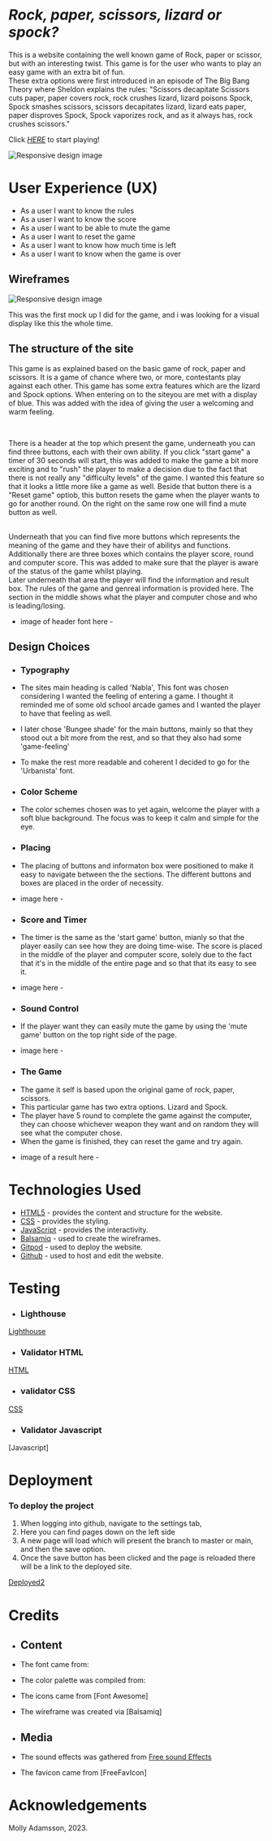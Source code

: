 # *Rock, paper, scissors, lizard or spock?*

This is a website containing the well known game of Rock, paper or scissor, but with an interesting twist. This game is for the user who wants to play an easy game with an extra bit of fun. 
<br>
These extra options were first introduced in an episode of The Big Bang Theory where Sheldon explains the rules: "Scissors decapitate Scissors cuts paper, paper covers rock, rock crushes lizard, lizard poisons Spock, Spock smashes scissors, scissors decapitates lizard, lizard eats paper, paper disproves Spock, Spock vaporizes rock, and as it always has, rock crushes scissors."

Click [*HERE*](https://mollyadamsson.github.io/Rock-Paper-Scissors-Lizard-and-Spock-Game/) to start playing!

![Responsive design image](readme.images/final.look.png/)

# User Experience (UX)

* As a user I want to know the rules
* As a user I want to know the score
* As a user I want to be able to mute the game
* As a user I want to reset the game
* As a user I want to know how much time is left
* As a user I want to know when the game is over

## Wireframes 

![Responsive design image](readme.images/wireframe.png)

This was the first mock up I did for the game, and i was looking for a visual display like this the whole time.

## The structure of the site 

This game is as explained based on the basic game of rock, paper and scissors. It is a game of chance where two, or more, contestants play against each other. This game has some extra features which are the lizard and Spock options.
When entering on to the siteyou are met with a display of blue. This was added with the idea of giving the user a welcoming and warm feeling.

<br>

There is a header at the top which present the game, underneath you can find three buttons, each with their own ability. If you click "start game" a timer of 30 seconds will start, this was added to make the game a bit more exciting and to "rush" the player to make a decision due to the fact that there is not really any "difficulty levels" of the game. I wanted this feature so that it looks a little more like a game as well. Beside that button there is a "Reset game" optiob, this button resets the game when the player wants to go for another round. On the right on the same row one will find a mute button as well. 

<br>
Underneath that you can find five more buttons which represents the meaning of the game and they have their of abilitys and functions.
Additionally there are three boxes which contains the player score, round and computer score. This was added to make sure that the player is aware of the status of the game whilst playing.

<br>
Later underneath that area the player will find the information and result box. The rules of the game and genreal information is provided here. The section in the middle shows what the player and computer chose and who is leading/losing.

- image of header font here - 

## Design Choices

* ### Typography
* The sites main heading is called 'Nabla', This font was chosen considering I wanted the feeling of entering a game. I thought it reminded me of some old school arcade games and I wanted the player to have that feeling as well.
* I later chose 'Bungee shade' for the main buttons, mainly so that they stood out a bit more from the rest, and so that they also had some 'game-feeling'
* To make the rest more readable and coherent I decided to go for the 'Urbanista' font.

* ### Color Scheme
* The color schemes chosen was to yet again, welcome the player with a soft blue background. The focus was to keep it calm and simple for the eye.

* ### Placing
* The placing of buttons and informaton box were positioned to make it easy to navigate between the the sections. The different buttons and boxes are placed in the order of necessity. 

- image here - 

* ### Score and Timer
* The timer is the same as the 'start game' button, mianly so that the player easily can see how they are doing time-wise. The score is placed in the middle of the player and computer score, solely due to the fact that it's in the middle of the entire page and so that that its easy to see it. 

- image here -

* ### Sound Control

* If the player want they can easily mute the game by using the 'mute game' button on the top right side of the page.

- image here - 

* ### The Game
* The game it self is based upon the original game of rock, paper, scissors.
* This particular game has two extra options. Lizard and Spock.
* The player have 5 round to complete the game against the computer, they can choose whichever weapon they want and on random they will see what the computer chose.
* When the game is finished, they can reset the game and try again.

- image of a result here -

# Technologies Used
* [HTML5](https://html.spec.whatwg.org/) - provides the content and structure for the website.
* [CSS](https://www.w3.org/Style/CSS/Overview.en.html) - provides the styling.
* [JavaScript](https://developer.mozilla.org/en-US/docs/Web/JavaScript) - provides the interactivity.
* [Balsamiq](https://balsamiq.com/wireframes/) - used to create the wireframes.
* [Gitpod](https://www.gitpod.io/#get-started) - used to deploy the website.
* [Github](https://github.com/) - used to host and edit the website.

# Testing

* ### Lighthouse
[Lighthouse](readme.images/perfrormance.png)
* ### Validator HTML
[HTML](readme.images/checking.png)
* ### validator CSS
[CSS](readme.images/checking.png)
* ### Validator Javascript
[Javascript]
 
# Deployment

### **To deploy the project**
1. When logging into github, navigate to the settings tab,
2. Here you can find pages down on the left side
3. A new page will load which will present the branch to master or main, and then the save option.
4. Once the save button has been clicked and the page is reloaded there will be a link to the deployed site.

[Deployed2]()

# Credits 
* ## Content

* The font came from: 
* The color palette was compiled from:
* The icons came from [Font Awesome]
* The wireframe was created via [Balsamiq]

* ## Media
* The sound effects was gathered from [Free sound Effects](https://www.freesoundeffects.com)
* The favicon came from [FreeFavIcon]

# Acknowledgements



Molly Adamsson, 2023.








